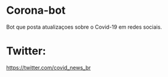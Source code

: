 # Corona-bot
Bot que posta atualizaçoes sobre o Covid-19 em redes sociais.

# Twitter: 
https://twitter.com/covid_news_br
